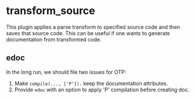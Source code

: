 # transform_source

This plugin applies a parse transform to specified source code and then saves that source code.
This can be useful if one wants to generate documentation from transformed code.

## edoc

In the long run, we should file two issues for OTP:

1. Make `compile(..., ['P']).` keep the documentation attributes.
2. Provide `edoc` with an option to apply 'P' compilation before creating doc.  
